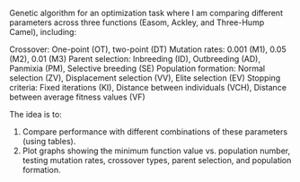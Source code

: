 Genetic algorithm for an optimization task where I am comparing different parameters across three functions (Easom, Ackley, and Three-Hump Camel), including:

Crossover: One-point (OT), two-point (DT)
Mutation rates: 0.001 (M1), 0.05 (M2), 0.01 (M3)
Parent selection: Inbreeding (ID), Outbreeding (AD), Panmixia (PM), Selective breeding (SE)
Population formation: Normal selection (ZV), Displacement selection (VV), Elite selection (EV)
Stopping criteria: Fixed iterations (KI), Distance between individuals (VCH), Distance between average fitness values (VF)

The idea is to:
1. Compare performance with different combinations of these parameters (using tables).
2. Plot graphs showing the minimum function value vs. population number, testing mutation rates, crossover types, parent selection, and population formation.
